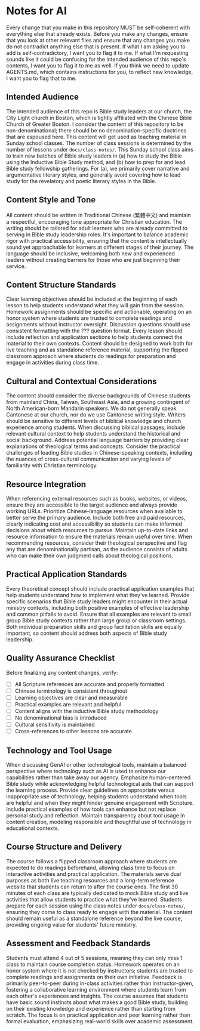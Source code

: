 # Notes for AI

Every change that you make in this repository MUST be self-coherent with everything else that already exists. Before you make any changes, ensure that you look at other relevant files and ensure that any changes you make do not contradict anything else that is present. If what I am asking you to add is self-contradictory, I want you to flag it to me. If what I'm requesting sounds like it could be confusing for the intended audience of this repo's contents, I want you to flag it to me as well. If you think we need to update AGENTS.md, which contains instructions for you, to reflect new knowledge, I want you to flag that to me.

## Intended Audience

The intended audience of this repo is Bible study leaders at our church, the City Light church in Boston, which is tightly affiliated with the Chinese Bible Church of Greater Boston. I consider the content of this repository to be non-denominational; there should be no denomination-specific doctrines that are espoused here. This content will get used as teaching material in Sunday school classes. The number of class sessions is determined by the number of lessons under `docs/class-notes/`. This Sunday school class aims to train new batches of Bible study leaders in (a) how to study the Bible using the Inductive Bible Study method, and (b) how to prep for and lead Bible study fellowship gatherings. For (a), we primarily cover narrative and argumentative literary styles, and generally avoid covering how to lead study for the revelatory and poetic literary styles in the Bible.

## Content Style and Tone

All content should be written in Traditional Chinese (繁體中文) and maintain a respectful, encouraging tone appropriate for Christian education. The writing should be tailored for adult learners who are already committed to serving in Bible study leadership roles. It's important to balance academic rigor with practical accessibility, ensuring that the content is intellectually sound yet approachable for learners at different stages of their journey. The language should be inclusive, welcoming both new and experienced leaders without creating barriers for those who are just beginning their service.

## Content Structure Standards

Clear learning objectives should be included at the beginning of each lesson to help students understand what they will gain from the session. Homework assignments should be specific and actionable, operating on an honor system where students are trusted to complete readings and assignments without instructor oversight. Discussion questions should use consistent formatting with the ??? question format. Every lesson should include reflection and application sections to help students connect the material to their own contexts. Content should be designed to work both for live teaching and as standalone reference material, supporting the flipped classroom approach where students do readings for preparation and engage in activities during class time.

## Cultural and Contextual Considerations

The content should consider the diverse backgrounds of Chinese students from mainland China, Taiwan, Southeast Asia, and a growing contingent of North American-born Mandarin speakers. We do not generally speak Cantonese at our church, nor do we use Cantonese writing style. Writers should be sensitive to different levels of biblical knowledge and church experience among students. When discussing biblical passages, include relevant cultural context to help students understand the historical and social background. Address potential language barriers by providing clear explanations of theological terms and concepts. Consider the practical challenges of leading Bible studies in Chinese-speaking contexts, including the nuances of cross-cultural communication and varying levels of familiarity with Christian terminology.

## Resource Integration

When referencing external resources such as books, websites, or videos, ensure they are accessible to the target audience and always provide working URLs. Prioritize Chinese-language resources when available to better serve the primary audience. Include both free and paid resources, clearly indicating cost and accessibility so students can make informed decisions about which resources to pursue. Maintain up-to-date links and resource information to ensure the materials remain useful over time. When recommending resources, consider their theological perspective and flag any that are denominationally partisan, as the audience consists of adults who can make their own judgment calls about theological positions.

## Practical Application Standards

Every theoretical concept should include practical application examples that help students understand how to implement what they've learned. Provide specific scenarios that Bible study leaders might encounter in their actual ministry contexts, including both positive examples of effective leadership and common pitfalls to avoid. Ensure that all examples are relevant to small group Bible study contexts rather than large group or classroom settings. Both individual preparation skills and group facilitation skills are equally important, so content should address both aspects of Bible study leadership.

## Quality Assurance Checklist

Before finalizing any content changes, verify:
- [ ] All Scripture references are accurate and properly formatted
- [ ] Chinese terminology is consistent throughout
- [ ] Learning objectives are clear and measurable
- [ ] Practical examples are relevant and helpful
- [ ] Content aligns with the inductive Bible study methodology
- [ ] No denominational bias is introduced
- [ ] Cultural sensitivity is maintained
- [ ] Cross-references to other lessons are accurate

## Technology and Tool Usage

When discussing GenAI or other technological tools, maintain a balanced perspective where technology such as AI is used to enhance our capabilities rather than take away our agency. Emphasize human-centered Bible study while acknowledging helpful technological aids that can support the learning process. Provide clear guidelines on appropriate versus inappropriate use of technology, helping students understand when tools are helpful and when they might hinder genuine engagement with Scripture. Include practical examples of how tools can enhance but not replace personal study and reflection. Maintain transparency about tool usage in content creation, modeling responsible and thoughtful use of technology in educational contexts.

## Course Structure and Delivery

The course follows a flipped classroom approach where students are expected to do readings beforehand, allowing class time to focus on interactive activities and practical application. The materials serve dual purposes as both live teaching resources and a long-term reference website that students can return to after the course ends. The first 30 minutes of each class are typically dedicated to mock Bible study and live activities that allow students to practice what they've learned. Students prepare for each session using the class notes under `docs/class-notes/`, ensuring they come to class ready to engage with the material. The content should remain useful as a standalone reference beyond the live course, providing ongoing value for students' future ministry.

## Assessment and Feedback Standards

Students must attend 4 out of 5 sessions, meaning they can only miss 1 class to maintain course completion status. Homework operates on an honor system where it is not checked by instructors; students are trusted to complete readings and assignments on their own initiative. Feedback is primarily peer-to-peer during in-class activities rather than instructor-given, fostering a collaborative learning environment where students learn from each other's experiences and insights. The course assumes that students have basic sound instincts about what makes a good Bible study, building on their existing knowledge and experience rather than starting from scratch. The focus is on practical application and peer learning rather than formal evaluation, emphasizing real-world skills over academic assessment.
